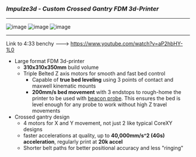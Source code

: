 ### *Impulze3d - Custom Crossed Gantry FDM 3d-Printer*
------
![image](https://github.com/Karatekid38/Impulze-3d/assets/62526473/e4af6a09-175f-46af-849d-f1ad8442953c)
![image](https://github.com/Karatekid38/Impulze-3d/assets/62526473/8d591b47-68c0-4f1b-95d2-a6278611bfc6)
![image](https://github.com/Karatekid38/Impulze-3d/assets/62526473/867e4be5-6de4-44f7-9d31-38aa81ab5b98)

------
Link to 4:33 benchy ---> https://www.youtube.com/watch?v=aP2hbHY-1L0

* Large format FDM 3d-printer
  * **310x310x350mm** build volume
  * Triple Belted Z axis motors for smooth and fast bed control
    * Capable of **true bed leveling** using 3 points of contact and maxwell kinematic mounts
    * **200mm/s bed movement** with 3 endstops to rough-home the printer to be used with [beacon probe](https://beacon3d.com/). This ensures the bed is level enough for any probe to work without high Z travel movements
* Crossed gantry design
   * 4 motors for X and Y movement, not just 2 like typical CoreXY designs
   * faster accelerations at quality, up to **40,000mm/s^2 (4Gs) acceleration**, regularly print at **20k accel**
   * Shorter belt paths for better positional accuracy and less "ringing"
